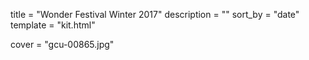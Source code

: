 
title = "Wonder Festival Winter 2017"
description = ""
sort_by = "date"
template = "kit.html"


cover = "gcu-00865.jpg"
